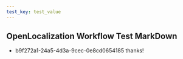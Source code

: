 ```yaml
---
test_key: test_value
---
```

## OpenLocalization Workflow Test MarkDown
* b9f272a1-24a5-4d3a-9cec-0e8cd0654185 
thanks!